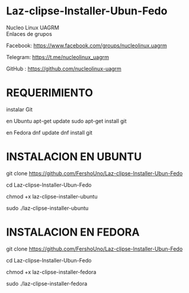 # Laz-clipse-Installer-Ubun-Fedo


Nucleo Linux UAGRM   
Enlaces de grupos          

Facebook: https://www.facebook.com/groups/nucleolinux.uagrm 

Telegram: https://t.me/nucleolinux_uagrm                     

GitHub  : https://github.com/nucleolinux-uagrm               



# REQUERIMIENTO

instalar Git
 
 en Ubuntu
 apt-get update
 sudo apt-get install git
 
 
 en Fedora
 dnf update
 dnf install git





# INSTALACION EN UBUNTU 

git clone https://github.com/FershoUno/Laz-clipse-Installer-Ubun-Fedo

cd Laz-clipse-Installer-Ubun-Fedo

chmod +x laz-clipse-installer-ubuntu

sudo ./laz-clipse-installer-ubuntu


# INSTALACION EN FEDORA 

git clone https://github.com/FershoUno/Laz-clipse-Installer-Ubun-Fedo

cd Laz-clipse-Installer-Ubun-Fedo

chmod +x laz-clipse-installer-fedora

sudo ./laz-clipse-installer-fedora




